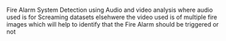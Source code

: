 Fire Alarm System Detection using Audio and video analysis where audio used is for Screaming datasets elsehwere the video used is of multiple fire images which will help to identify that the Fire Alarm should be triggered or not
